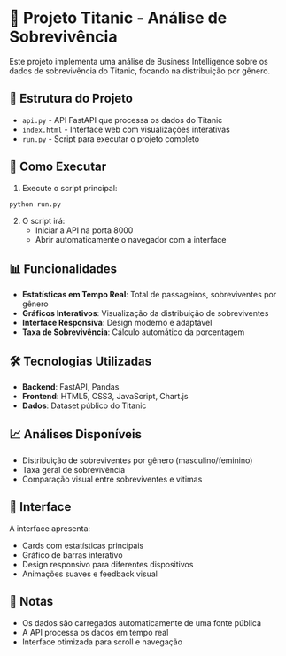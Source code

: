# 🚢 Projeto Titanic - Análise de Sobrevivência

Este projeto implementa uma análise de Business Intelligence sobre os dados de sobrevivência do Titanic, focando na distribuição por gênero.

## 📁 Estrutura do Projeto

- `api.py` - API FastAPI que processa os dados do Titanic
- `index.html` - Interface web com visualizações interativas
- `run.py` - Script para executar o projeto completo

## 🚀 Como Executar

1. Execute o script principal:
```bash
python run.py
```

2. O script irá:
   - Iniciar a API na porta 8000
   - Abrir automaticamente o navegador com a interface

## 📊 Funcionalidades

- **Estatísticas em Tempo Real**: Total de passageiros, sobreviventes por gênero
- **Gráficos Interativos**: Visualização da distribuição de sobreviventes
- **Interface Responsiva**: Design moderno e adaptável
- **Taxa de Sobrevivência**: Cálculo automático da porcentagem

## 🛠️ Tecnologias Utilizadas

- **Backend**: FastAPI, Pandas
- **Frontend**: HTML5, CSS3, JavaScript, Chart.js
- **Dados**: Dataset público do Titanic

## 📈 Análises Disponíveis

- Distribuição de sobreviventes por gênero (masculino/feminino)
- Taxa geral de sobrevivência
- Comparação visual entre sobreviventes e vítimas

## 🎨 Interface

A interface apresenta:
- Cards com estatísticas principais
- Gráfico de barras interativo
- Design responsivo para diferentes dispositivos
- Animações suaves e feedback visual

## 📝 Notas

- Os dados são carregados automaticamente de uma fonte pública
- A API processa os dados em tempo real
- Interface otimizada para scroll e navegação

